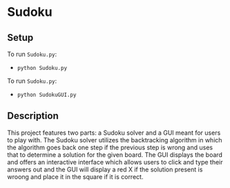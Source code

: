 # Sudoku

## Setup
To run `Sudoku.py`:

- `python Sudoku.py`
  
To run `Sudoku.py`:

- `python SudokuGUI.py`


## Description
This project features two parts: a Sudoku solver and a GUI meant for users to play with. The Sudoku solver utilizes the backtracking algorithm in which the algorithm goes back one step if the previous step is wrong and uses that to determine a solution for the given board. The GUI displays the board and offers an interactive interface which allows users to click and type their answers out and the GUI will display a red X if the solution present is wroong and place it in the square if it is correct.
